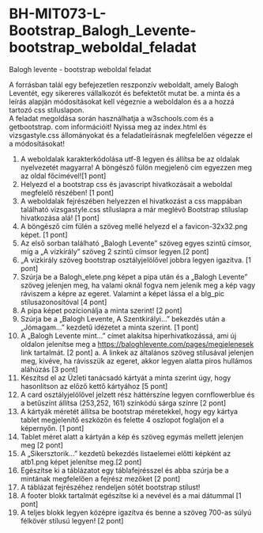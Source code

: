 # BH-MIT073-L-Bootstrap_Balogh_Levente-bootstrap_weboldal_feladat
Balogh levente - bootstrap weboldal feladat

A forrásban talál egy befejezetlen reszponzív weboldalt, amely Balogh Leventét, egy sikereres vállalkozót és 
befektetőt mutat be. a minta és a leírás alapján módosításokat kell végeznie a weboldalon és a a hozzá 
tartozó css stíluslapon.  
A feladat megoldása során használhatja a w3schools.com és a getbootstrap. com információit! 
Nyissa meg az index.html és vizsgastyle.css állományokat és a feladatleírásnak megfelelően végezze el a 
módosításokat! 
1. A weboldalak karakterkódolása utf-8 legyen és állítsa be az oldalak nyelvezetét magyarra! A böngésző 
fülön megjelenő cím egyezzen meg az oldal főcímével![1 pont] 
2. Helyezd el a bootstrap css és javascript hivatkozásait a weboldal megfelelő részében! [1 pont] 
3. A weboldalak fejrészében helyezzen el hivatkozást a css mappában található vizsgastyle.css 
stíluslapra a már meglévő Bootstrap stíluslap hivatkozása alá! [1 pont] 
4. A böngésző cím fülén a szöveg mellé helyezd el a favicon-32x32.png képet. [1 pont] 
5. Az első sorban található „Balogh Levente” szöveg egyes szintű címsor, míg a „A vízkirály” 
szöveg 2 szintű címsor legyen.[2 pont] 
6. „A vízkirály szöveg bootstrap osztályjelölővel jobbra legyen igazítva. [1 pont]   
7. Szúrja be a Balogh_elete.png képet a pipa után és a „Balogh Levente” szöveg jelenjen meg, ha 
valami oknál fogva nem jelenik meg a kép vagy ráviszem a képre az egeret. Valamint a képet 
lássa el a blg_pic stílusazonosítóval [4 pont] 
8. A pipa képet pozícionálja a minta szerint! [2 pont]  
9. Szúrja be a „Balogh Levente, A Szentkirályi…” bekezdés után a „Jómagam…” kezdetű 
idézetet a minta szerint. [1 pont] 
10. A „Balogh Levente mint…” címet alakítsa hiperhivatkozássá, ami új oldalon jelenítse meg a 
https://baloghlevente.com/pages/megjelenesek link tartalmát. [2 pont] 
a. A linkek az általános szöveg stílusával jelenjen meg, kivéve, ha rávisszük az egeret, 
akkor legyen alatta piros hullámos aláhúzás [3 pont] 
11. Készítsd el az Üzleti tanácsadó kártyát a minta szerint úgy, hogy hasonlítson az előző kettő 
kártyához [5 pont] 
12. A card osztályjelölővel jelzett rész háttérszíne legyen cornflowerblue és a betűszínt állítsa 
(253,252, 161) színkódú sárga színre [2 pont] 
13. A kártyák méretét állítsa be bootstrap méretekkel, hogy egy kártya tablet megjelenítő eszközön 
és felette 4 oszlopot foglaljon el a képernyőn. [1 pont] 
14. Tablet méret alatt a kártyán a kép és szöveg egymás mellett jelenjen meg [2 pont] 
15. A „Sikersztorik…” kezdetű bekezdés listaelemei előtti képként az atb1.png képet jelenítse 
meg.[2 pont] 
16. Egészítse ki a táblázatot egy táblafejrésszel és abba szúrja be a mintának megfelelően a fejrész 
mezőket [2 pont] 
17. A táblázat fejrészéhez rendeljen sötét bootstrap stílust! 
18. A footer blokk tartalmát egészítse ki a nevével és a mai dátummal [1 pont] 
19. A teljes blokk legyen középre igazítva és benne a szöveg 700-as súlyú félkövér stílusú legyen! 
[2 pont]
